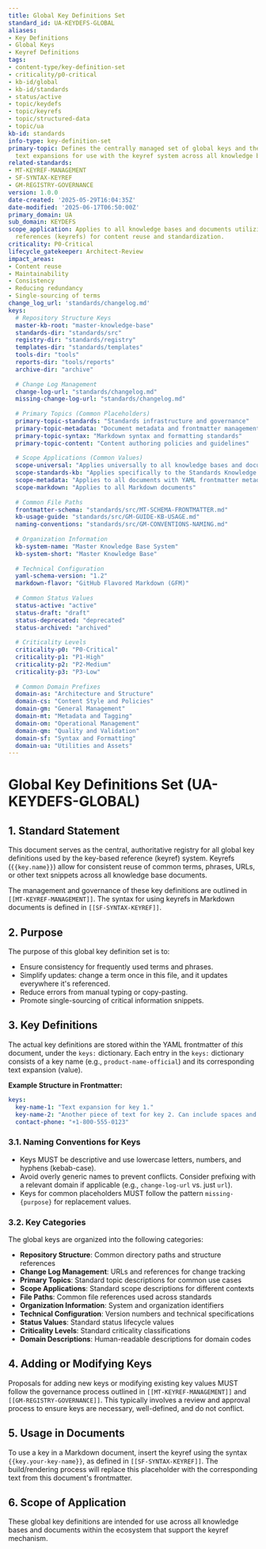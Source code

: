 ```yaml
---
title: Global Key Definitions Set
standard_id: UA-KEYDEFS-GLOBAL
aliases:
- Key Definitions
- Global Keys
- Keyref Definitions
tags:
- content-type/key-definition-set
- criticality/p0-critical
- kb-id/global
- kb-id/standards
- status/active
- topic/keydefs
- topic/keyrefs
- topic/structured-data
- topic/ua
kb-id: standards
info-type: key-definition-set
primary-topic: Defines the centrally managed set of global keys and their corresponding
  text expansions for use with the keyref system across all knowledge bases.
related-standards:
- MT-KEYREF-MANAGEMENT
- SF-SYNTAX-KEYREF
- GM-REGISTRY-GOVERNANCE
version: 1.0.0
date-created: '2025-05-29T16:04:35Z'
date-modified: '2025-06-17T06:50:00Z'
primary_domain: UA
sub_domain: KEYDEFS
scope_application: Applies to all knowledge bases and documents utilizing key-based
  references (keyrefs) for content reuse and standardization.
criticality: P0-Critical
lifecycle_gatekeeper: Architect-Review
impact_areas:
- Content reuse
- Maintainability
- Consistency
- Reducing redundancy
- Single-sourcing of terms
change_log_url: 'standards/changelog.md'
keys:
  # Repository Structure Keys
  master-kb-root: "master-knowledge-base"
  standards-dir: "standards/src"
  registry-dir: "standards/registry"
  templates-dir: "standards/templates"
  tools-dir: "tools"
  reports-dir: "tools/reports"
  archive-dir: "archive"
  
  # Change Log Management
  change-log-url: "standards/changelog.md"
  missing-change-log-url: "standards/changelog.md"
  
  # Primary Topics (Common Placeholders)
  primary-topic-standards: "Standards infrastructure and governance"
  primary-topic-metadata: "Document metadata and frontmatter management"
  primary-topic-syntax: "Markdown syntax and formatting standards"
  primary-topic-content: "Content authoring policies and guidelines"
  
  # Scope Applications (Common Values)
  scope-universal: "Applies universally to all knowledge bases and documents"
  scope-standards-kb: "Applies specifically to the Standards Knowledge Base"
  scope-metadata: "Applies to all documents with YAML frontmatter metadata"
  scope-markdown: "Applies to all Markdown documents"
  
  # Common File Paths
  frontmatter-schema: "standards/src/MT-SCHEMA-FRONTMATTER.md"
  kb-usage-guide: "standards/src/GM-GUIDE-KB-USAGE.md"
  naming-conventions: "standards/src/GM-CONVENTIONS-NAMING.md"
  
  # Organization Information
  kb-system-name: "Master Knowledge Base System"
  kb-system-short: "Master Knowledge Base"
  
  # Technical Configuration
  yaml-schema-version: "1.2"
  markdown-flavor: "GitHub Flavored Markdown (GFM)"
  
  # Common Status Values
  status-active: "active"
  status-draft: "draft"
  status-deprecated: "deprecated"
  status-archived: "archived"
  
  # Criticality Levels
  criticality-p0: "P0-Critical"
  criticality-p1: "P1-High"
  criticality-p2: "P2-Medium"
  criticality-p3: "P3-Low"
  
  # Common Domain Prefixes
  domain-as: "Architecture and Structure"
  domain-cs: "Content Style and Policies"
  domain-gm: "General Management"
  domain-mt: "Metadata and Tagging"
  domain-om: "Operational Management"
  domain-qm: "Quality and Validation"
  domain-sf: "Syntax and Formatting"
  domain-ua: "Utilities and Assets"
---
```

# Global Key Definitions Set (UA-KEYDEFS-GLOBAL)

## 1. Standard Statement

This document serves as the central, authoritative registry for all global key definitions used by the key-based reference (keyref) system. Keyrefs (`{{key.name}}`) allow for consistent reuse of common terms, phrases, URLs, or other text snippets across all knowledge base documents.

The management and governance of these key definitions are outlined in `[[MT-KEYREF-MANAGEMENT]]`. The syntax for using keyrefs in Markdown documents is defined in `[[SF-SYNTAX-KEYREF]]`.

## 2. Purpose

The purpose of this global key definition set is to:
-   Ensure consistency for frequently used terms and phrases.
-   Simplify updates: change a term once in this file, and it updates everywhere it's referenced.
-   Reduce errors from manual typing or copy-pasting.
-   Promote single-sourcing of critical information snippets.

## 3. Key Definitions

The actual key definitions are stored within the YAML frontmatter of *this* document, under the `keys:` dictionary. Each entry in the `keys:` dictionary consists of a key name (e.g., `product-name-official`) and its corresponding text expansion (value).

**Example Structure in Frontmatter:**
```yaml
keys:
  key-name-1: "Text expansion for key 1."
  key-name-2: "Another piece of text for key 2. Can include spaces and punctuation."
  contact-phone: "+1-800-555-0123"
```

### 3.1. Naming Conventions for Keys
- Keys MUST be descriptive and use lowercase letters, numbers, and hyphens (kebab-case).
- Avoid overly generic names to prevent conflicts. Consider prefixing with a relevant domain if applicable (e.g., `change-log-url` vs. just `url`).
- Keys for common placeholders MUST follow the pattern `missing-{purpose}` for replacement values.

### 3.2. Key Categories

The global keys are organized into the following categories:
- **Repository Structure**: Common directory paths and structure references
- **Change Log Management**: URLs and references for change tracking
- **Primary Topics**: Standard topic descriptions for common use cases
- **Scope Applications**: Standard scope descriptions for different contexts
- **File Paths**: Common file references used across standards
- **Organization Information**: System and organization identifiers
- **Technical Configuration**: Version numbers and technical specifications
- **Status Values**: Standard status lifecycle values
- **Criticality Levels**: Standard criticality classifications
- **Domain Descriptions**: Human-readable descriptions for domain codes

## 4. Adding or Modifying Keys

Proposals for adding new keys or modifying existing key values MUST follow the governance process outlined in `[[MT-KEYREF-MANAGEMENT]]` and `[[GM-REGISTRY-GOVERNANCE]]`. This typically involves a review and approval process to ensure keys are necessary, well-defined, and do not conflict.

## 5. Usage in Documents

To use a key in a Markdown document, insert the keyref using the syntax `{{key.your-key-name}}`, as defined in `[[SF-SYNTAX-KEYREF]]`. The build/rendering process will replace this placeholder with the corresponding text from this document's frontmatter.

## 6. Scope of Application

These global key definitions are intended for use across all knowledge bases and documents within the ecosystem that support the keyref mechanism.
